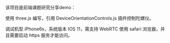 该项目是前端课题研究分享demo：

使用 three.js 编写，引用 DeviceOrientationControls.js 插件控制陀螺仪。

调试机型 iPhone6s，系统版本 IOS 11，需支持 WebRTC 使用 safari 浏览器，并且需要启动 https 服务才能访问。